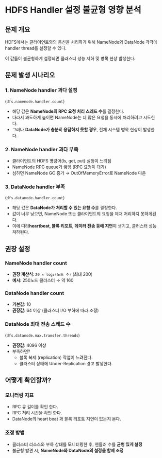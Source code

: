 
# HDFS Handler 설정 불균형 영향 분석

## 문제 개요
HDFS에서는 클라이언트와의 통신을 처리하기 위해 NameNode와 DataNode 각각에 handler thread를 설정할 수 있다.

이 값들이 불균형하게 설정되면 클러스터 성능 저하 및 병목 현상 발생한다.

## 문제 발생 시나리오
### 1. NameNode handler 과다 설정 
(`dfs.namenode.handler.count`)
- 해당 값은 **NameNode의 RPC 요청 처리 스레드 수**를 결정한다.
- 다라서 과도하게 높이면 NameNode는 더 많은 요청을 동시에 처리하려고 시도한다.
- 그러나 **DataNode가 충분히 응답하지 못할 경우**, 전체 시스템 병목 현상이 발생한다.

### 2. NameNode handler 과다 부족
- 클라이언트의 HDFS 명령어(ls, get, put) 실행이 느려짐
- NameNode RPC queue가 쌓임 (RPC 요청이 대기)
- 심하면 NameNode GC 증가 → OutOfMemoryError로 NameNode 다운

### 3. DataNode handler 부족 
(`dfs.datanode.handler.count`)
- 해당 값은 **DataNode가 처리할 수 있는 요청 수**를 결정한다.
- 값이 너무 낮으면, NameNode 또는 클라이언트의 요청을 제때 처리하지 못하게된다.
- 이에 따라**heartbeat, 블록 리포트, 데이터 전송 등에 지연**이 생기고, 클러스터 성능 저하된다.

## 권장 설정
### NameNode handler count
- **권장 계산식**: `20 × log₂(노드 수)` (최대 200)
- **예시**: 250노드 클러스터 → 약 160

### DataNode handler count
- **기본값**: 10
- **권장값**: 64 이상 (클러스터 I/O 부하에 따라 조정)

### DataNode 최대 전송 스레드 수 
(`dfs.datanode.max.transfer.threads`)
- **권장값**: 4096 이상
- 부족하면? 
  - 블록 복제 (replication) 작업이 느려진다.
  - 클러스터 상태에 Under-Replication 경고 발생한다.

## 어떻게 확인할까?

### 모니터링 지표
- RPC 큐 길이를 확인 한다.
- RPC 처리 시간을 확인 한다.
- DataNode의 heart beat 과 블록 리포트 지연이 없는지 본다.

### 조정 방법
- 클러스터 리소스와 부하 상태를 모니터링한 후, 핸들러 수를 **균형 있게 설정**
- 불균형 발견 시, **NameNode와 DataNode의 설정을 함께 조정**

